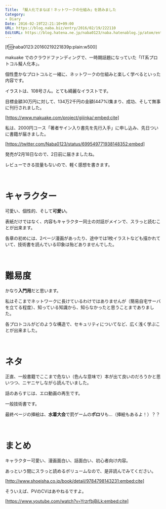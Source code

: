 ```yaml
---
Title: 「擬人化でまなぼ！ネットワークの仕組み」を読みました
Category:
- Diary
Date: 2016-02-19T22:21:10+09:00
URL: https://blog.naba.biz/entry/2016/02/19/222110
EditURL: https://blog.hatena.ne.jp/naba0123/naba.hatenablog.jp/atom/entry/10328537792363977445
---
```


[f:id:naba0123:20160219221839p:plain:w500]

makuake でのクラウドファンディングで、一時期話題になっていた「IT系プロトコル擬人化本」。

個性豊かなプロトコルと一緒に、ネットワークの仕組みと楽しく学べるといった内容です。

イラストは、108号さん。とても綺麗なイラストです。

目標金額30万円に対して、134万2千円の金額(447%)集まり、成功、そして無事に刊行されました。

[https://www.makuake.com/project/gijinka/:embed:cite]

私は、2000円コース「著者サイン入り書先を先行入手」に申し込み、先日ついに書籍が届きました。

[https://twitter.com/Naba0123/status/699549771938148352:embed]

発売が2月18日なので、2日前に届きましたね。

レビューできる技量もないので、軽く感想を書きます。

<br>

<!-- more -->

# キャラクター

可愛い、個性的、そして**可愛い**。

表紙だけではなく、内容もキャラクター同士の対話がメインで、スラっと読むことが出来ます。

各章の初めには、2ページ漫画があったり、途中では1枚イラストなども描かれていて、技術書を読んでいる印象は殆どありませんでした。

<br>

# 難易度

かなり**入門用**だと思います。

私はそこまでネットワークに長けているわけではありませんが（簡易自宅サーバを立てる程度）、知っている知識から、知らなかったと思うことまでありました。

各プロトコルがどのような構造で、セキュリティについてなど、広く浅く学ぶことが出来ました。

<br>

# ネタ

正直、一般書籍でここまで危ない（色んな意味で）本が出て良いのだろうかと思いつつ、ニヤニヤしながら読んでいました。

話のあらすじは、エロ動画の再生です。

一般技術書です。

最終ページの挿絵は、**水着大会**で罰ゲームの**ポロリ**も…（挿絵もあるよ！）？？

<br>

# まとめ

キャラクター可愛い、漫画面白い、話面白い、初心者向け内容。

あっという間にスラっと読めるボリュームなので、是非読んでみてください。

[http://www.shoeisha.co.jp/book/detail/9784798143231:embed:cite]

そういえば、PVのCVはあやねるですよ。

[https://www.youtube.com/watch?v=YrzrfbjBiLk:embed:cite]

<br>

